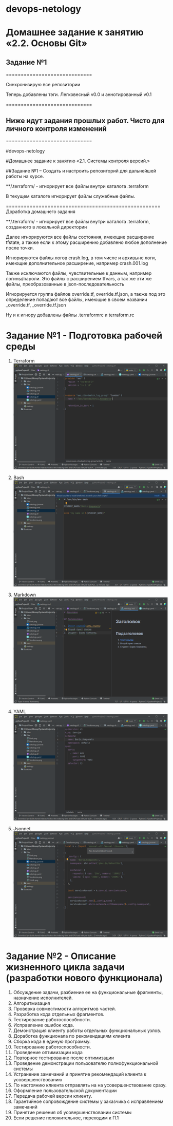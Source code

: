 # devops-netology

# Домашнее задание к занятию «2.2. Основы Git»

## Задание №1
=============================

Синхронизирую все репозитории

Теперь добавлены тэги. Легковесный v0.0 и аннотированный v0.1


=============================

## Ниже идут задания прошлых работ. Чисто для личного контроля изменений

=============================

#devops-netology

#Домашнее задание к занятию «2.1. Системы контроля версий.»

##Задание №1 – Создать и настроить репозиторий для дальнейшей работы на курсе.

**/.terraform/ - игнорирует все файлы внутри каталога .terraform

В текущем каталоге игнорирует файлы служебные файлы.

====================================================
Доработка домашнего задания

**/.terraform/ - игнорирует все файлы внутри каталога .terraform, созданного в локальной директории

Далее игнорируются все файлы состояния, имеющие расширение tfstate, а также если к этому расширению добавлено любое дополнение после точки.

Игнорируются файлы логов crash.log, в том числе и архивыне логи, имеющие дополнительное расширение, например crash.001.log

Также исключаются файлы, чувствительные к данным, например логины/пароли. Это файлы с расширением tfvars, а так же эти же файлы, преобразованные в json-последовательность

Игнорируется группа файлов override.tf, override.tf.json, а также под это определение попадают все файлы, имеющие в своем названии _override.tf, _override.tf.json

Ну и к игнору добавлены файлы .terraformrc и terraform.rc


# Задание №1 - Подготовка рабочей среды

1. Terraform
![Terraform](https://github.com/Asder6465/devops-netology/blob/main/Terraforms.png)

2. Bash
![Bash](https://github.com/Asder6465/devops-netology/blob/main/Bash.png)

3. Markdown
![Markdown](https://github.com/Asder6465/devops-netology/blob/main/Markdown.png)

4. YAML
![YAML](https://github.com/Asder6465/devops-netology/blob/main/YAML.png)

5. Jsonnet
![Jsonnet](https://github.com/Asder6465/devops-netology/blob/main/Jsonnet.png)


# Задание №2 - Описание жизненного цикла задачи (разработки нового функционала)

1. Обсуждение задачи, разбиение ее на функциональные фрагменты, назначение исполнителей.
2. Алгоритмизация
3. Проверка совместимости алгоритмов частей.
4. Разработка кода отдельных фрагментов.
5. Тестирование работоспособности. 
6. Исправление ошибок кода. 
7. Демонстрация клиенту работы отдельных функциональных узлов.
8. Доработка функционала по рекомендациям клиента
9. Сборка кода в единую программу.
10. Тестирование работоспособности.
11. Проведение оптимизации кода
12. Повторное тестирование после оптимизации
13. Проведение демонстрации пользователю полнофункциональной системы
14. Устранение замечаний и принятие рекомендаций клиента к усовершенствованию
15. По настоянию клиента отправлять на на усовершенствование сразу.
16. Оформление пользовательской документации
17. Передача рабочей версии клиенту.
18. Гарантийное сопровождение системы у заказчика с исправлением замечаний
19. Принятие решения об усовершенствовании системы
20. Если решение положительное, переходим к П.1
